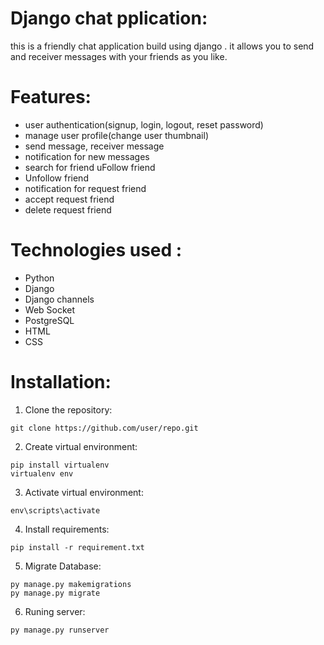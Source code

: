 # Django chat pplication:
this is a friendly chat application build using django . it allows you to send and receiver messages with your friends as you like.
# Features:
- user authentication(signup, login, logout, reset password)
- manage user profile(change user thumbnail)
- send message, receiver message
- notification for new messages
- search for friend 
  uFollow friend
- Unfollow friend
- notification for request friend
- accept request friend
- delete request friend
# Technologies used :
- Python
- Django
- Django channels
- Web Socket
- PostgreSQL
- HTML
- CSS
# Installation:
1. Clone the repository:
```
git clone https://github.com/user/repo.git
```
2. Create virtual environment:
```
pip install virtualenv
virtualenv env
```
3. Activate virtual environment:
```
env\scripts\activate
```
4. Install requirements:
```
pip install -r requirement.txt
```
5. Migrate Database:
```
py manage.py makemigrations
py manage.py migrate
```
6. Runing server:
```
py manage.py runserver
```

